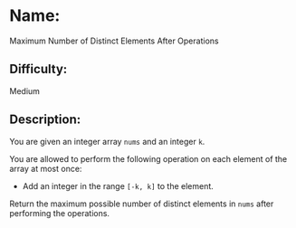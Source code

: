 # Name: 
Maximum Number of Distinct Elements After Operations

## Difficulty: 
Medium

## Description: 
You are given an integer array `nums` and an integer `k`.

You are allowed to perform the following operation on each element of the array at most once:

- Add an integer in the range `[-k, k]` to the element.

Return the maximum possible number of distinct elements in `nums` after performing the operations.